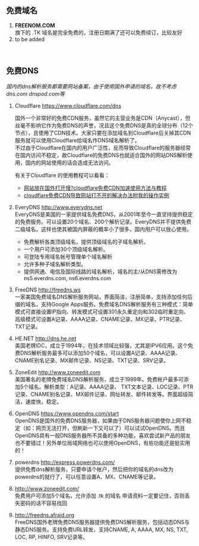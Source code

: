 ## 免费域名
1. __FREENOM.COM__  
    旗下的 .TK 域名是完全免费的，注册日期满了还可以免费续订，比较友好
2. to be added  
</br>

## 免费DNS
_国内的dns解析服务都需要网站备案，由于使用国外申请的域名，故不考虑 dns.com dnspod.com等_  


1.  Cloudflare  https://www.cloudflare.com/dns  

    国外一个非常好的免费CDN服务，虽然它的主营业务是CDN（Anycast），但丝毫不影响它作为免费DNS的声誉，况且这个免费DNS是真的全球分布（12个节点），且使用了CDN技术。大家只要在添加域名到Cloudflare后关掉其CDN服务就可以使用Cloudflare给域名作DNS域名解析了。  
    不过由于Cloudflare在国内的用户广泛性，反而导致Cloudflare的服务器经常在国内访问不稳定，故Cloudflare的免费DNS也就适合国外的网站DNS解析使用，国内的网站使用的话会造成无法访问。

    有关于Cloudflare 的使用教程可以看看：  
    - [网站放在国外打开慢?cloudflare免费CDN加速使用方法与教程](https://www.freehao123.com/cloudflare-cdn/)   
    - [cloudflare免费CDN导致网站打不开的解决办法附我的操作实例](https://www.freehao123.com/cloudflare-cdn-wenti/)


2. EveryDNS http://www.everydns.net  
    EveryDNS是美国的一家提供域名免费DNS，从2001年至今一直坚持提供稳定的免费服务。可以设置20个域名、200个解析记录。EveryDNS并不提供免费二级域名，这样也使其被国内屏蔽的概率小了很多，国内用户可以放心使用。
    - 免费解析各类顶级域名，提供顶级域名的子域名解析。
    - 一个用户可添加30个顶级域名解析。
    - 可登陆专用域名帐号管理单个域名解析
    - 允许多种子域名解析类型。
    - 提供网通、电信及国际线路的域名解析，域名的主/从DNS需修改为 ns5.everdns.com, ns6.everdns.com

1. FreeDNS http://freedns.ws  
    一家美国免费域名DNS解析服务网站，界面简洁，注册简单，支持添加任何后缀的域名，支持Google Apps服务。免费域名DNS解析服务有三种模式：简单模式可直接设置IP指向、转发模式可设置301永久重定向和302临时重定向、高级模式可设置A记录、AAAA记录、CNAME记录、MX记录、PTR记录、TXT记录。

1. HE.NET http://dns.he.net  
    美国老牌IDC，成立于1994年，在技术领域比较强，尤其是IPV6应用。这个免费DNS解析服务最多可以添加50个域名，可以设置A记录、AAAA记录、CNAME别名记录、MX邮件记录、NS记录、TXT记录、SRV记录。

1. ZoneEdit http://www.zoneedit.com  
    美国著名的老牌免费域名DNS解析服务，成立于1999年。免费帐户最多可添加5个域名。解析类型：A记录、AAAA记录、 TXT文本记录、LOC记录、PTR记录、CNAME别名记录、MX邮件记录、网址转发、邮件转发等。界面超级简洁，速度快，稳定。

1. OpenDNS https://www.opendns.com/start  
    OpenDNS是国外的免费DNS服务器，如果由于DNS服务器问题使你上网不稳定（如：网页无法打开，但刷新一下又可以了）可以试试OpenDNS。而且OpenDNS具有一般DNS服务器所不具备的多种功能，喜欢尝试新产品的朋友也不要错过！另外单位局域网络也可以使用OpenDNS，有些功能还是挺实用的！

4. powerdns http://express.powerdns.com/  
    提供免费dns解析服务，只要申请个帐户，然后把你的域名的dns改为powerdns的就行了，可以任意设置A、MX、CNAME等记录。

5. http://www.zoneedit.com/   
    免费用户可添加5个域名，允许添加 .tk 的域名
    申请资料一定要记住，否则丢失密码的话不容易找回

6. http://freedns.afraid.org    
    FreeDNS国外老牌免费DNS服务器提供免费DNS解析服务，包括动态DNS与静态DNS服务。支持免费URL转发，支持CNAME, A, AAAA, MX, NS, TXT, LOC, RP, HINFO, SRV记录等。